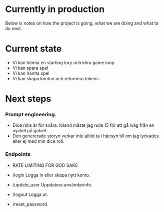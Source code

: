 # Currently in production
Below is notes on how the project is going, what we are doing and what to do next.

# Current state
- Vi kan hämta en starting tory och köra game loop
- Vi kan spara spel
- Vi kan hämta spel
- Vi kan skapa konton och returnera tokens


# Next steps

### Prompt engineering.
- Dice rolls är för svåra. Ibland måste jag rulla 15 för att gå iväg från en nyckel på golvet.
- Den genererade storyn verkar inte alltid ta i hänsyn till om jag lyckades eller ej med min dice roll. 

### Endpoints
- RATE LIMITING FOR GOD SAKE

- /login
    Logga in eller skapa nytt konto.

- /update_user
    Uppdatera användarinfo.

- /logout
    Logga ut.

- /reset_password